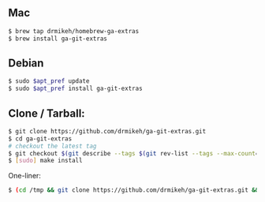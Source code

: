 ## Mac

```bash
$ brew tap drmikeh/homebrew-ga-extras
$ brew install ga-git-extras
```

## Debian

```bash
$ sudo $apt_pref update
$ sudo $apt_pref install ga-git-extras
```

## Clone / Tarball:

```bash
$ git clone https://github.com/drmikeh/ga-git-extras.git
$ cd ga-git-extras
# checkout the latest tag
$ git checkout $(git describe --tags $(git rev-list --tags --max-count=1))
$ [sudo] make install
```

One-liner:

```bash
$ (cd /tmp && git clone https://github.com/drmikeh/ga-git-extras.git && cd ga-git-extras && git checkout $(git describe --tags $(git rev-list --tags --max-count=1)) && sudo make install)
```
